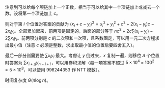 注意到可以给每个项链加上一个正数，相当于可以给其中一个项链加上或减去一个数。设将第一个项链加上 $c$。

则对于第 $i$ 个位置对答案的贡献为 $(x_i+c-y_i)^2=x_i^2+y_i^2+c^2+2(x_i-y_i)c-2x_iy_i$。全部累加起来，前两项是固定的，后面的部分等于 $nc^2+2c\sum(x_i-y_i)-2\sum x_iy_i$。前两项分别是 $c$ 的二次项和一次项，且系数固定，可以用一元二次方程求出最小值（注意 $c$ 必须是整数，求出取最小值的位置后要四舍五入）。

最后一部分则需要使 $\sum x_iy_i$ 最大。考虑让 $y$ 倒过来，$x$ 复制一遍，则移位 $\Delta$ 个位置时答案为 $\sum x_{i+\Delta}y_{n-i+1}$，可以用卷积求解（每一项答案不超过 $5\times 10^4\times 100^2 = 5\times 10^8$，可以使用 $998244353$ 作 NTT 模数）。

时间复杂度 $\Theta(n\log n)$。
